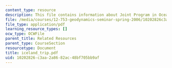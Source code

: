 ```yaml
---
content_type: resource
description: This file contains information about Joint Program in Oceanography.
file: /media/courses/12-753-geodynamics-seminar-spring-2006/10202826c3aa2a8682ac48bf705bb9af_iceland_trip.pdf
file_type: application/pdf
learning_resource_types: []
ocw_type: OCWFile
parent_title: Related Resources
parent_type: CourseSection
resourcetype: Document
title: iceland_trip.pdf
uid: 10202826-c3aa-2a86-82ac-48bf705bb9af
---
```

